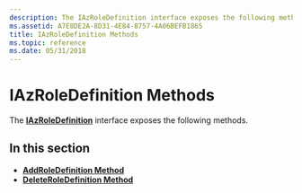 ```yaml
---
description: The IAzRoleDefinition interface exposes the following methods.
ms.assetid: A7E8DE2A-8D31-4E84-8757-4A06BEFB1865
title: IAzRoleDefinition Methods
ms.topic: reference
ms.date: 05/31/2018
---
```


# IAzRoleDefinition Methods

The [**IAzRoleDefinition**](/windows/desktop/api/Azroles/nn-azroles-iazroledefinition) interface exposes the following methods.

## In this section

-   [**AddRoleDefinition Method**](/windows/desktop/api/Azroles/nf-azroles-iazroledefinition-addroledefinition)
-   [**DeleteRoleDefinition Method**](/windows/desktop/api/Azroles/nf-azroles-iazroledefinition-deleteroledefinition)

 

 



